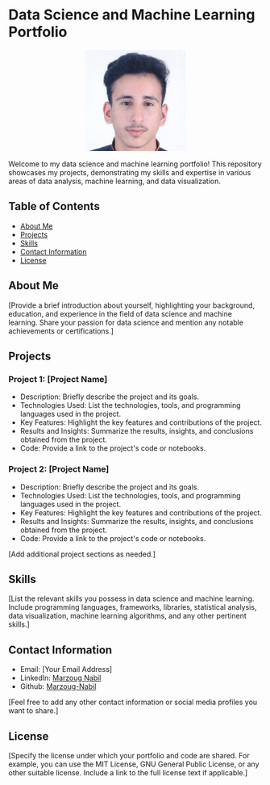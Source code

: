 # Data Science and Machine Learning Portfolio
<p align="center">
<img src="my_pic.png" alt="Your Image" width="200" height="200">
</p>
Welcome to my data science and machine learning portfolio! This repository showcases my projects, demonstrating my skills and expertise in various areas of data analysis, machine learning, and data visualization.

## Table of Contents

- [About Me](#about-me)
- [Projects](#projects)
- [Skills](#skills)
- [Contact Information](#contact-information)
- [License](#license)

## About Me

[Provide a brief introduction about yourself, highlighting your background, education, and experience in the field of data science and machine learning. Share your passion for data science and mention any notable achievements or certifications.]

## Projects

### Project 1: [Project Name]

- Description: Briefly describe the project and its goals.
- Technologies Used: List the technologies, tools, and programming languages used in the project.
- Key Features: Highlight the key features and contributions of the project.
- Results and Insights: Summarize the results, insights, and conclusions obtained from the project.
- Code: Provide a link to the project's code or notebooks.

### Project 2: [Project Name]

- Description: Briefly describe the project and its goals.
- Technologies Used: List the technologies, tools, and programming languages used in the project.
- Key Features: Highlight the key features and contributions of the project.
- Results and Insights: Summarize the results, insights, and conclusions obtained from the project.
- Code: Provide a link to the project's code or notebooks.

[Add additional project sections as needed.]

## Skills

[List the relevant skills you possess in data science and machine learning. Include programming languages, frameworks, libraries, statistical analysis, data visualization, machine learning algorithms, and any other pertinent skills.]

## Contact Information

- Email: [Your Email Address]
- LinkedIn: [Marzoug Nabil](https://www.linkedin.com/in/marzoug-nabil-427103229/)
- Github: [Marzoug-Nabil](https://github.com/Marzoug-Nabil)

[Feel free to add any other contact information or social media profiles you want to share.]

## License

[Specify the license under which your portfolio and code are shared. For example, you can use the MIT License, GNU General Public License, or any other suitable license. Include a link to the full license text if applicable.]

